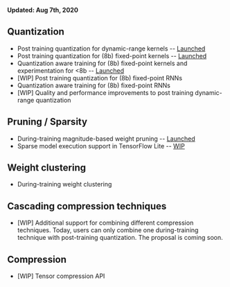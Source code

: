 **Updated: Aug 7th, 2020**

## Quantization

*   Post training quantization for dynamic-range kernels --
    [Launched](https://blog.tensorflow.org/2018/09/introducing-model-optimization-toolkit.html)
*   Post training quantization for (8b) fixed-point kernels --
    [Launched](https://blog.tensorflow.org/2019/06/tensorflow-integer-quantization.html)
*   Quantization aware training for (8b) fixed-point kernels and experimentation
    for <8b --
    [Launched](https://blog.tensorflow.org/2020/04/quantization-aware-training-with-tensorflow-model-optimization-toolkit.html)
*   [WIP] Post training quantization for (8b) fixed-point RNNs
*   Quantization aware training for (8b) fixed-point RNNs
*   [WIP] Quality and performance improvements to post training dynamic-range
    quantization

## Pruning / Sparsity

*   During-training magnitude-based weight pruning --
    [Launched](https://blog.tensorflow.org/2019/05/tf-model-optimization-toolkit-pruning-API.html)
*   Sparse model execution support in TensorFlow Lite --
    [WIP](https://github.com/tensorflow/model-optimization/issues/173)

## Weight clustering

*   During-training weight clustering

## Cascading compression techniques

*   [WIP] Additional support for combining different compression techniques.
    Today, users can only combine one during-training technique with
    post-training quantization. The proposal is coming soon.

## Compression

*  [WIP] Tensor compression API
